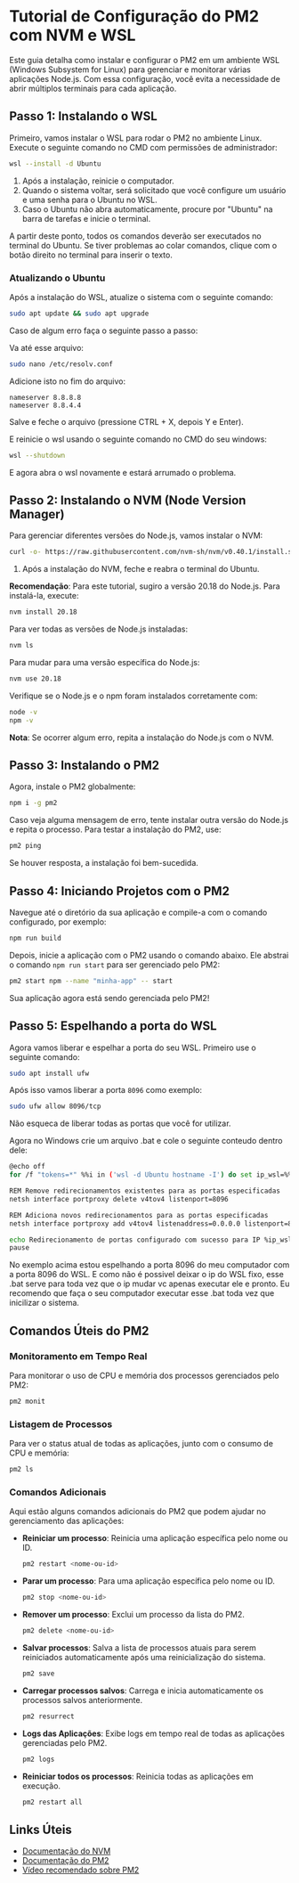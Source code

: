 
# Tutorial de Configuração do PM2 com NVM e WSL

Este guia detalha como instalar e configurar o PM2 em um ambiente WSL (Windows Subsystem for Linux) para gerenciar e monitorar várias aplicações Node.js. Com essa configuração, você evita a necessidade de abrir múltiplos terminais para cada aplicação.

## Passo 1: Instalando o WSL

Primeiro, vamos instalar o WSL para rodar o PM2 no ambiente Linux. Execute o seguinte comando no CMD com permissões de administrador:

```bash
wsl --install -d Ubuntu
```

1. Após a instalação, reinicie o computador.
2. Quando o sistema voltar, será solicitado que você configure um usuário e uma senha para o Ubuntu no WSL.
3. Caso o Ubuntu não abra automaticamente, procure por "Ubuntu" na barra de tarefas e inicie o terminal.

A partir deste ponto, todos os comandos deverão ser executados no terminal do Ubuntu. Se tiver problemas ao colar comandos, clique com o botão direito no terminal para inserir o texto.

### Atualizando o Ubuntu

Após a instalação do WSL, atualize o sistema com o seguinte comando:

```bash
sudo apt update && sudo apt upgrade
```

Caso de algum erro faça o seguinte passo a passo:

Va até esse arquivo:
```bash
sudo nano /etc/resolv.conf
```

Adicione isto no fim do arquivo:

```text
nameserver 8.8.8.8
nameserver 8.8.4.4
```
Salve e feche o arquivo (pressione CTRL + X, depois Y e Enter).

E reinicie o wsl usando o seguinte comando no CMD do seu windows:

```bash
wsl --shutdown
```

E agora abra o wsl novamente e estará arrumado o problema.

## Passo 2: Instalando o NVM (Node Version Manager)

Para gerenciar diferentes versões do Node.js, vamos instalar o NVM:

```bash
curl -o- https://raw.githubusercontent.com/nvm-sh/nvm/v0.40.1/install.sh | bash
```

1. Após a instalação do NVM, feche e reabra o terminal do Ubuntu.

**Recomendação**: Para este tutorial, sugiro a versão 20.18 do Node.js. Para instalá-la, execute:

```bash
nvm install 20.18
```

Para ver todas as versões de Node.js instaladas:

```bash
nvm ls
```

Para mudar para uma versão específica do Node.js:

```bash
nvm use 20.18
```

Verifique se o Node.js e o npm foram instalados corretamente com:

```bash
node -v
npm -v
```

**Nota**: Se ocorrer algum erro, repita a instalação do Node.js com o NVM.

## Passo 3: Instalando o PM2

Agora, instale o PM2 globalmente:

```bash
npm i -g pm2
```

Caso veja alguma mensagem de erro, tente instalar outra versão do Node.js e repita o processo. Para testar a instalação do PM2, use:

```bash
pm2 ping
```

Se houver resposta, a instalação foi bem-sucedida.

## Passo 4: Iniciando Projetos com o PM2

Navegue até o diretório da sua aplicação e compile-a com o comando configurado, por exemplo:

```bash
npm run build
```

Depois, inicie a aplicação com o PM2 usando o comando abaixo. Ele abstrai o comando `npm run start` para ser gerenciado pelo PM2:

```bash
pm2 start npm --name "minha-app" -- start
```

Sua aplicação agora está sendo gerenciada pelo PM2!

## Passo 5: Espelhando a porta do WSL

Agora vamos liberar e espelhar a porta do seu WSL. Primeiro use o seguinte comando:

```bash
sudo apt install ufw
```

Após isso vamos liberar a porta `8096` como exemplo:

```bash
sudo ufw allow 8096/tcp
```

Não esqueca de liberar todas as portas que você for utilizar.

Agora no Windows crie um arquivo .bat e cole o seguinte conteudo dentro dele:

```bash
@echo off
for /f "tokens=*" %%i in ('wsl -d Ubuntu hostname -I') do set ip_wsl=%%i

REM Remove redirecionamentos existentes para as portas especificadas
netsh interface portproxy delete v4tov4 listenport=8096

REM Adiciona novos redirecionamentos para as portas especificadas
netsh interface portproxy add v4tov4 listenaddress=0.0.0.0 listenport=8096 connectaddress=%ip_wsl% connectport=8096

echo Redirecionamento de portas configurado com sucesso para IP %ip_wsl%
pause

```

No exemplo acima estou espelhando a porta 8096 do meu computador com a porta 8096 do WSL. E como não é possivel deixar o ip do WSL fixo, esse .bat serve para toda vez que o ip mudar vc apenas executar ele e pronto. Eu recomendo que faça o seu computador executar esse .bat toda vez que inicilizar o sistema.

## Comandos Úteis do PM2

### Monitoramento em Tempo Real

Para monitorar o uso de CPU e memória dos processos gerenciados pelo PM2:

```bash
pm2 monit
```

### Listagem de Processos

Para ver o status atual de todas as aplicações, junto com o consumo de CPU e memória:

```bash
pm2 ls
```

### Comandos Adicionais

Aqui estão alguns comandos adicionais do PM2 que podem ajudar no gerenciamento das aplicações:

- **Reiniciar um processo**: Reinicia uma aplicação específica pelo nome ou ID.
  ```bash
  pm2 restart <nome-ou-id>
  ```

- **Parar um processo**: Para uma aplicação específica pelo nome ou ID.
  ```bash
  pm2 stop <nome-ou-id>
  ```

- **Remover um processo**: Exclui um processo da lista do PM2.
  ```bash
  pm2 delete <nome-ou-id>
  ```

- **Salvar processos**: Salva a lista de processos atuais para serem reiniciados automaticamente após uma reinicialização do sistema.
  ```bash
  pm2 save
  ```

- **Carregar processos salvos**: Carrega e inicia automaticamente os processos salvos anteriormente.
  ```bash
  pm2 resurrect
  ```

- **Logs das Aplicações**: Exibe logs em tempo real de todas as aplicações gerenciadas pelo PM2.
  ```bash
  pm2 logs
  ```

- **Reiniciar todos os processos**: Reinicia todas as aplicações em execução.
  ```bash
  pm2 restart all
  ```

## Links Úteis

- [Documentação do NVM](https://github.com/nvm-sh/nvm)
- [Documentação do PM2](https://pm2.keymetrics.io/docs/usage/quick-start/)
- [Vídeo recomendado sobre PM2](https://www.youtube.com/watch?v=zi8qHEL-Ilk)
